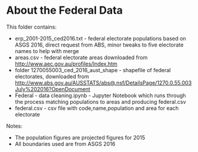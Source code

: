 About the Federal Data
========

This folder contains:

* erp_2001-2015_ced2016.txt - federal electorate populations based on ASGS 2016, direct request from ABS, minor tweaks to five electorate names to help with merge
* areas.csv - federal electorate areas downloaded from http://www.aec.gov.au/profiles/Index.htm
* folder 1270055003_ced_2016_aust_shape - shapefile of federal electorates, downloaded from http://www.abs.gov.au/AUSSTATS/abs@.nsf/DetailsPage/1270.0.55.003July%202016?OpenDocument
* Federal - data cleaning.ipynb - Jupyter Notebook which runs through the process matching populations to areas and producing federal.csv
* federal.csv - csv file with code,name,population and area for each electorate

Notes:

* The population figures are projected figures for 2015
* All boundaries used are from ASGS 2016